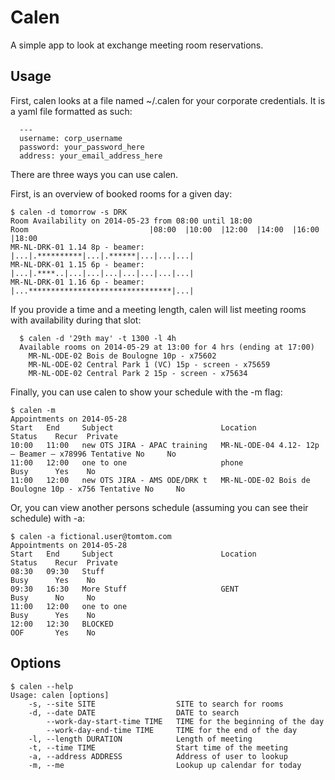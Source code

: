# Calen

A simple app to look at exchange meeting room reservations.

## Usage

First, calen looks at a file named ~/.calen for your corporate credentials. It is a yaml file formatted as such:

```
  ---
  username: corp_username
  password: your_password_here
  address: your_email_address_here
```

There are three ways you can use calen.

First, is an overview of booked rooms for a given day:

```
$ calen -d tomorrow -s DRK
Room Availability on 2014-05-23 from 08:00 until 18:00
Room                           |08:00  |10:00  |12:00  |14:00  |16:00  |18:00
MR-NL-DRK-01 1.14 8p - beamer: |...|.**********|...|.******|...|...|...|
MR-NL-DRK-01 1.15 6p - beamer: |...|.****..|...|...|...|...|...|...|...|
MR-NL-DRK-01 1.16 6p - beamer: |...********************************|...|
```

If you provide a time and a meeting length, calen will list meeting rooms with availability during that slot:

```
  $ calen -d '29th may' -t 1300 -l 4h
  Available rooms on 2014-05-29 at 13:00 for 4 hrs (ending at 17:00)
    MR-NL-ODE-02 Bois de Boulogne 10p - x75602
    MR-NL-ODE-02 Central Park 1 (VC) 15p - screen - x75659
    MR-NL-ODE-02 Central Park 2 15p - screen - x75634
```

Finally, you can use calen to show your schedule with the -m flag:

```
$ calen -m
Appointments on 2014-05-28
Start   End     Subject                        Location                                 Status    Recur  Private
10:00   11:00   new OTS JIRA - APAC training   MR-NL-ODE-04 4.12- 12p – Beamer – x78996 Tentative No     No
11:00   12:00   one to one                     phone                                    Busy      Yes    No
11:00   12:00   new OTS JIRA - AMS ODE/DRK t   MR-NL-ODE-02 Bois de Boulogne 10p - x756 Tentative No     No
```

Or, you can view another persons schedule (assuming you can see their schedule) with -a:

```
$ calen -a fictional.user@tomtom.com
Appointments on 2014-05-28
Start   End     Subject                        Location                                 Status    Recur  Private
08:30   09:30   Stuff                                                                   Busy      Yes    No
09:30   16:30   More Stuff                     GENT                                     Busy      No     No
11:00   12:00   one to one                                                              Busy      Yes    No
12:00   12:30   BLOCKED                                                                 OOF       Yes    No
```


## Options 

```
$ calen --help
Usage: calen [options]
    -s, --site SITE                  SITE to search for rooms
    -d, --date DATE                  DATE to search
        --work-day-start-time TIME   TIME for the beginning of the day
        --work-day-end-time TIME     TIME for the end of the day
    -l, --length DURATION            Length of meeting
    -t, --time TIME                  Start time of the meeting
    -a, --address ADDRESS            Address of user to lookup
    -m, --me                         Lookup up calendar for today
```
